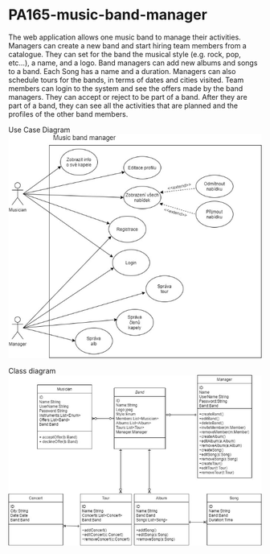 # PA165-music-band-manager
The web application allows one music band to manage their activities. Managers can create a new band and start hiring team members from a catalogue. They can set for the band the musical style (e.g. rock, pop, etc…), a name, and a logo. Band managers can add new albums and songs to a band. Each Song has a name and a duration. Managers can also schedule tours for the bands, in terms of dates and cities visited.
Team members can login to the system and see the offers made by the band managers. They can accept or reject to be part of a band. After they are part of a band, they can see all the activities that are planned and the profiles of the other band members.


Use Case Diagram
![Use case diagram](diagrams/UseCaseDiagram.jpg)

Class diagram
![Class diagram](diagrams/ClassDiagram.jpg)
